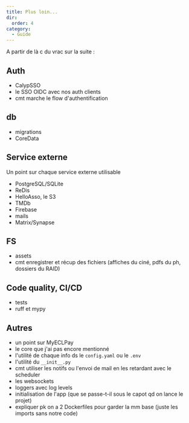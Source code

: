 ```yaml
---
title: Plus loin...
dir:
  order: 4
category:
  - Guide
---
```


A partir de là c du vrac sur la suite :

## Auth

- CalypSSO
- le SSO OIDC avec nos auth clients
- cmt marche le flow d'authentification

## db

- migrations
- CoreData

## Service externe

Un point sur chaque service externe utilisable

- PostgreSQL/SQLite
- ReDis
- HelloAsso, le S3
- TMDb
- Firebase
- mails
- Matrix/Synapse

## FS

- assets
- cmt enregistrer et récup des fichiers (affiches du ciné, pdfs du ph, dossiers du RAID)

## Code quality, CI/CD

- tests
- ruff et mypy

## Autres

- un point sur MyECLPay
- le core que j'ai pas encore mentionné
- l'utilité de chaque info ds le `config.yaml` ou le `.env`
- l'utilité du `__init__.py`
- cmt utiliser les notifs ou l'envoi de mail en les retardant avec le scheduler
- les websockets
- loggers avec log levels
- initialisation de l'app (que se passe-t-il sous le capot qd on lance le projet)
- expliquer pk on a 2 Dockerfiles pour garder la mm base (juste les imports sans notre code)
